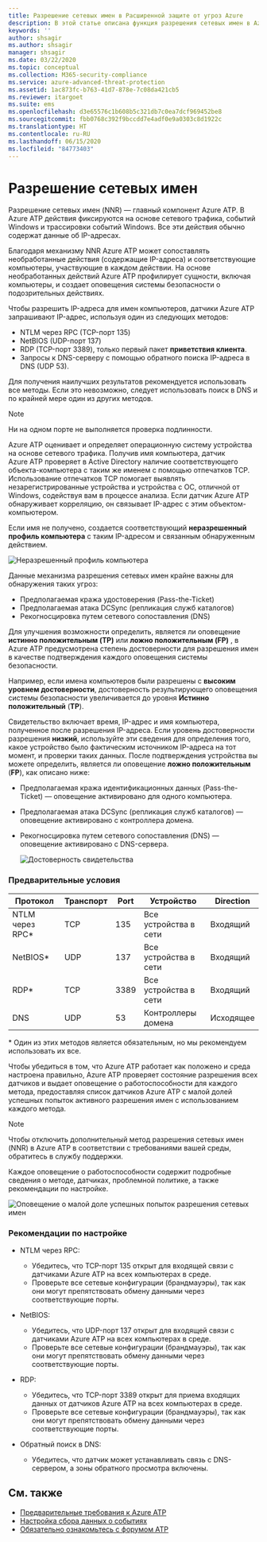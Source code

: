 ```yaml
---
title: Разрешение сетевых имен в Расширенной защите от угроз Azure
description: В этой статье описана функция разрешения сетевых имен в Azure ATP и способы ее использования.
keywords: ''
author: shsagir
ms.author: shsagir
manager: shsagir
ms.date: 03/22/2020
ms.topic: conceptual
ms.collection: M365-security-compliance
ms.service: azure-advanced-threat-protection
ms.assetid: 1ac873fc-b763-41d7-878e-7c08da421cb5
ms.reviewer: itargoet
ms.suite: ems
ms.openlocfilehash: d3e65576c1b608b5c321db7c0ea7dcf969452be8
ms.sourcegitcommit: fbb0768c392f9bccdd7e4adf0e9a0303c8d1922c
ms.translationtype: HT
ms.contentlocale: ru-RU
ms.lasthandoff: 06/15/2020
ms.locfileid: "84773403"
---
```

# <a name="what-is-network-name-resolution"></a>Разрешение сетевых имен

Разрешение сетевых имен (NNR) — главный компонент Azure ATP. В Azure ATP действия фиксируются на основе сетевого трафика, событий Windows и трассировки событий Windows. Все эти действия обычно содержат данные об IP-адресах.

Благодаря механизму NNR Azure ATP может сопоставлять необработанные действия (содержащие IP-адреса) и соответствующие компьютеры, участвующие в каждом действии. На основе необработанных действий Azure ATP профилирует сущности, включая компьютеры, и создает оповещения системы безопасности о подозрительных действиях.

Чтобы разрешить IP-адреса для имен компьютеров, датчики Azure ATP запрашивают IP-адрес, используя один из следующих методов:

- NTLM через RPC (TCP-порт 135)
- NetBIOS (UDP-порт 137)
- RDP (TCP-порт 3389), только первый пакет **приветствия клиента**.
- Запросы к DNS-серверу с помощью обратного поиска IP-адреса в DNS (UDP 53).

Для получения наилучших результатов рекомендуется использовать все методы. Если это невозможно, следует использовать поиск в DNS и по крайней мере один из других методов.

> [!NOTE]
> Ни на одном порте не выполняется проверка подлинности.

Azure ATP оценивает и определяет операционную систему устройства на основе сетевого трафика. Получив имя компьютера, датчик Azure ATP проверяет в Active Directory наличие соответствующего объекта-компьютера с таким же именем с помощью отпечатков TCP. Использование отпечатков TCP помогает выявлять незарегистрированные устройства и устройства с ОС, отличной от Windows, содействуя вам в процессе анализа.
Если датчик Azure ATP обнаруживает корреляцию, он связывает IP-адрес с этим объектом-компьютером.

Если имя не получено, создается соответствующий **неразрешенный профиль компьютера** с таким IP-адресом и связанным обнаруженным действием.

![Неразрешенный профиль компьютера](media/unresolved-computer-profile.png)

Данные механизма разрешения сетевых имен крайне важны для обнаружения таких угроз:

- Предполагаемая кража удостоверения (Pass-the-Ticket)
- Предполагаемая атака DCSync (репликация служб каталогов)
- Рекогносцировка путем сетевого сопоставления (DNS)

Для улучшения возможности определить, является ли оповещение **истинно положительным (TP)** или **ложно положительным (FP)** , в Azure ATP предусмотрена степень достоверности для разрешения имен в качестве подтверждения каждого оповещения системы безопасности.

Например, если имена компьютеров были разрешены с **высоким уровнем достоверности**, достоверность результирующего оповещения системы безопасности увеличивается до уровня **Истинно положительный** (**TP**).

Свидетельство включает время, IP-адрес и имя компьютера, полученное после разрешения IP-адреса. Если уровень достоверности разрешения **низкий**, используйте эти сведения для определения того, какое устройство было фактическим источником IP-адреса на тот момент, и проверки таких данных.
После подтверждения устройства вы можете определить, является ли оповещение **ложно положительным** (**FP**), как описано ниже:

- Предполагаемая кража идентификационных данных (Pass-the-Ticket) — оповещение активировано для одного компьютера.
- Предполагаемая атака DCSync (репликация служб каталогов) — оповещение активировано с контроллера домена.
- Рекогносцировка путем сетевого сопоставления (DNS) — оповещение активировано с DNS-сервера.

    ![Достоверность свидетельства](media/nnr-high-certainty.png)

### <a name="prerequisites"></a>Предварительные условия

|Протокол|Транспорт|Port|Устройство|Direction|
|--------|--------|------|-------|------|
|NTLM через RPC*|TCP|135|Все устройства в сети|Входящий|
|NetBIOS*|UDP|137|Все устройства в сети|Входящий|
|RDP*|TCP|3389|Все устройства в сети|Входящий|
|DNS|UDP|53|Контроллеры домена|Исходящее|

\* Один из этих методов является обязательным, но мы рекомендуем использовать их все.

Чтобы убедиться в том, что Azure ATP работает как положено и среда настроена правильно, Azure ATP проверяет состояние разрешения всех датчиков и выдает оповещение о работоспособности для каждого метода, предоставляя список датчиков Azure ATP с малой долей успешных попыток активного разрешения имен с использованием каждого метода.

> [!NOTE]
> Чтобы отключить дополнительный метод разрешения сетевых имен (NNR) в Azure ATP в соответствии с требованиями вашей среды, обратитесь в службу поддержки.

Каждое оповещение о работоспособности содержит подробные сведения о методе, датчиках, проблемной политике, а также рекомендации по настройке.

![Оповещение о малой доле успешных попыток разрешения сетевых имен](media/atp-nnr-success-rate.png)

### <a name="configuration-recommendations"></a>Рекомендации по настройке

- NTLM через RPC:
  - Убедитесь, что TCP-порт 135 открыт для входящей связи с датчиками Azure ATP на всех компьютерах в среде.
  - Проверьте все сетевые конфигурации (брандмауэры), так как они могут препятствовать обмену данными через соответствующие порты.

- NetBIOS:
  - Убедитесь, что UDP-порт 137 открыт для входящей связи с датчиками Azure ATP на всех компьютерах в среде.
  - Проверьте все сетевые конфигурации (брандмауэры), так как они могут препятствовать обмену данными через соответствующие порты.
- RDP:
  - Убедитесь, что TCP-порт 3389 открыт для приема входящих данных от датчиков Azure ATP на всех компьютерах в среде.
  - Проверьте все сетевые конфигурации (брандмауэры), так как они могут препятствовать обмену данными через соответствующие порты.
- Обратный поиск в DNS:
  - Убедитесь, что датчик может устанавливать связь с DNS-сервером, а зоны обратного просмотра включены.

## <a name="see-also"></a>См. также

- [Предварительные требования к Azure ATP](atp-prerequisites.md)
- [Настройка сбора данных о событиях](configure-event-collection.md)
- [Обязательно ознакомьтесь с форумом ATP](https://aka.ms/azureatpcommunity)
